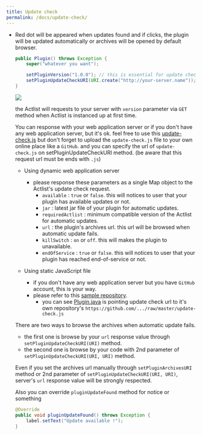 ```yaml
---
title: Update check
permalink: /docs/update-check/
---
```


* Red dot will be appeared when updates found and if clicks, the plugin will be updated automatically or archives will be opened by default browser.
  ```java
  public Plugin() throws Exception {
      super("whatever you want");

      setPluginVersion("1.0.0"); // this is essential for update check
      setPluginUpdateCheckURI(URI.create("http://your-server.name"));
  }
  ```

  ![]({{site.url}}/img/how-to-induce-to-latest-version-of-plugin.png)

  the Actlist will requests to your server with `version` parameter via `GET` method when Actlist is instanced up at first time.

  You can response with your web application server or if you don't have any web application server, but it's ok.
  feel free to use this [update-check.js](https://github.com/silentsoft/actlist-plugin-update-check/raw/master/update-check.js)
  but don't forget to upload the `update-check.js` file to your own online place like a `GitHub`.
  and you can specify the url of `update-check.js` on setPluginUpdateCheckURI method.
  (be aware that this request url must be ends with `.js`)
  
  * Using dynamic web application server
    * please response these parameters as a single Map object to the Actlist's update check request.
      * `available` : `true` or `false`. this will notices to user that your plugin has available updates or not.
      * `jar` : latest jar file of your plugin for automatic updates.
      * `requiredActlist` : minimum compatible version of the Actlist for automatic updates.
      * `url` : the plugin's archives url. this url will be browsed when automatic update fails.
      * `killSwitch` : `on` or `off`. this will makes the plugin to unavailable.
      * `endOfService` : `true` or `false`. this will notices to user that your plugin has reached end-of-service or not.
  
  * Using static JavaScript file
    * if you don't have any web application server but you have `GitHub` account, this is your way.
    * please refer to this [sample repository](https://github.com/silentsoft/actlist-plugin-update-check).
      * you can see [Plugin.java](https://github.com/silentsoft/actlist-plugin-update-check/blob/master/src/main/java/Plugin.java) is pointing update check url to it's own repository's `https://github.com/.../raw/master/update-check.js`
  
  There are two ways to browse the archives when automatic update fails.
    * the first one is browse by your `url` response value through `setPluginUpdateCheckURI(URI)` method.
    * the second one is browse by your code with 2nd parameter of `setPluginUpdateCheckURI(URI, URI)` method.
  
  Even if you set the archives url manually through `setPluginArchivesURI` method or 2nd parameter of `setPluginUpdateCheckURI(URI, URI)`, server's `url` response value will be strongly respected.
  
  Also you can override `pluginUpdateFound` method for notice or something
  ```java
  @Override
  public void pluginUpdateFound() throws Exception {
      label.setText("Update available !");
  }
  ```
  